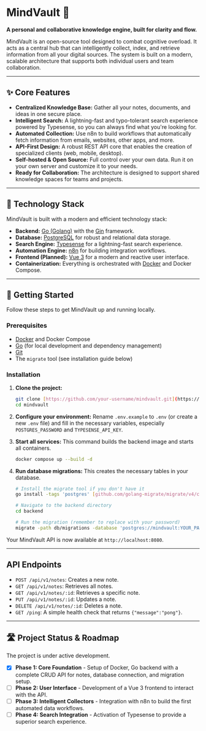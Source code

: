 # MindVault 🧠

**A personal and collaborative knowledge engine, built for clarity and flow.**

MindVault is an open-source tool designed to combat cognitive overload. It acts as a central hub that can intelligently collect, index, and retrieve information from all your digital sources. The system is built on a modern, scalable architecture that supports both individual users and team collaboration.

---
## ✨ Core Features

* **Centralized Knowledge Base:** Gather all your notes, documents, and ideas in one secure place.
* **Intelligent Search:** A lightning-fast and typo-tolerant search experience powered by Typesense, so you can always find what you're looking for.
* **Automated Collection:** Use n8n to build workflows that automatically fetch information from emails, websites, other apps, and more.
* **API-First Design:** A robust REST API core that enables the creation of specialized clients (web, mobile, desktop).
* **Self-hosted & Open Source:** Full control over your own data. Run it on your own server and customize it to your needs.
* **Ready for Collaboration:** The architecture is designed to support shared knowledge spaces for teams and projects.

---
## 🚀 Technology Stack

MindVault is built with a modern and efficient technology stack:

* **Backend:** [Go (Golang)](https://go.dev/) with the [Gin](https://gin-gonic.com/) framework.
* **Database:** [PostgreSQL](https://www.postgresql.org/) for robust and relational data storage.
* **Search Engine:** [Typesense](https://typesense.org/) for a lightning-fast search experience.
* **Automation Engine:** [n8n](https://n8n.io/) for building integration workflows.
* **Frontend (Planned):** [Vue 3](https://vuejs.org/) for a modern and reactive user interface.
* **Containerization:** Everything is orchestrated with [Docker](https://www.docker.com/) and Docker Compose.



---
## 🏁 Getting Started

Follow these steps to get MindVault up and running locally.

### Prerequisites

* [Docker](https://www.docker.com/) and Docker Compose
* [Go](https://go.dev/doc/install) (for local development and dependency management)
* [Git](https://git-scm.com/)
* The `migrate` tool (see installation guide below)

### Installation

1.  **Clone the project:**
    ```sh
    git clone [https://github.com/your-username/mindvault.git](https://github.com/your-username/mindvault.git)
    cd mindvault
    ```

2.  **Configure your environment:**
    Rename `.env.example` to `.env` (or create a new `.env` file) and fill in the necessary variables, especially `POSTGRES_PASSWORD` and `TYPESENSE_API_KEY`.

3.  **Start all services:**
    This command builds the backend image and starts all containers.
    ```sh
    docker compose up --build -d
    ```

4.  **Run database migrations:**
    This creates the necessary tables in your database.
    ```sh
    # Install the migrate tool if you don't have it
    go install -tags 'postgres' [github.com/golang-migrate/migrate/v4/cmd/migrate@latest](https://github.com/golang-migrate/migrate/v4/cmd/migrate@latest)

    # Navigate to the backend directory
    cd backend

    # Run the migration (remember to replace with your password)
    migrate -path db/migrations -database 'postgres://mindvault:YOUR_PASSWORD@localhost:5432/mindvault_db?sslmode=disable' up
    ```

Your MindVault API is now available at `http://localhost:8080`.

---
## API Endpoints

* `POST /api/v1/notes`: Creates a new note.
* `GET /api/v1/notes`: Retrieves all notes.
* `GET /api/v1/notes/:id`: Retrieves a specific note.
* `PUT /api/v1/notes/:id`: Updates a note.
* `DELETE /api/v1/notes/:id`: Deletes a note.
* `GET /ping`: A simple health check that returns `{"message":"pong"}`.

---
## 🛣️ Project Status & Roadmap

The project is under active development.

* [x] **Phase 1: Core Foundation** - Setup of Docker, Go backend with a complete CRUD API for notes, database connection, and migration setup.
* [ ] **Phase 2: User Interface** - Development of a Vue 3 frontend to interact with the API.
* [ ] **Phase 3: Intelligent Collectors** - Integration with n8n to build the first automated data workflows.
* [ ] **Phase 4: Search Integration** - Activation of Typesense to provide a superior search experience.